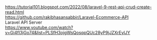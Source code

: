 https://tutorial101.blogspot.com/2022/08/laravel-9-rest-api-crud-create-read.html   
https://github.com/rakibhasansabbir/Laravel-Ecommerce-API  
Laravel API Server  
https://www.youtube.com/watch?v=Gi4fI3jGo74&list=PLSfH3ojgWsQosqpQUc28yP9jJZXrEylJY  
